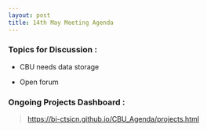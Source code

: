 ```yaml
---
layout: post
title: 14th May Meeting Agenda
---
```

### Topics for Discussion :

* CBU needs data storage

* Open forum 

### Ongoing Projects Dashboard :

> https://bi-ctsicn.github.io/CBU_Agenda/projects.html
